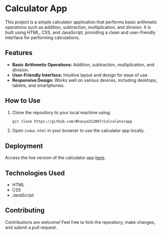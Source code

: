 # Calculator App

This project is a simple calculator application that performs basic arithmetic operations such as addition, subtraction, multiplication, and division. It is built using HTML, CSS, and JavaScript, providing a clean and user-friendly interface for performing calculations.

## Features

- **Basic Arithmetic Operations:** Addition, subtraction, multiplication, and division.
- **User-Friendly Interface:** Intuitive layout and design for ease of use.
- **Responsive Design:** Works well on various devices, including desktops, tablets, and smartphones.

## How to Use

1. Clone the repository to your local machine using:
    ```bash
    git clone https://github.com/Bhavya312007/Calculatorapp
    ```
2. Open `index.html` in your browser to use the calculator app locally.

## Deployment

Access the live version of the calculator app [here](https://bhavya312007.github.io/Calculatorapp/).

## Technologies Used

- HTML
- CSS
- JavaScript

## Contributing

Contributions are welcome! Feel free to fork the repository, make changes, and submit a pull request.
